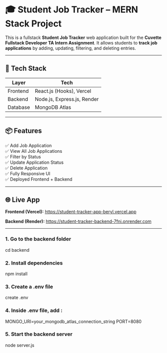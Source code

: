 # 🎓 Student Job Tracker – MERN Stack Project

This is a fullstack **Student Job Tracker** web application built for the **Cuvette Fullstack Developer TA Intern Assignment**. It allows students to **track job applications** by adding, updating, filtering, and deleting entries.

---

## 🔧 Tech Stack

| Layer     | Tech                        |
|-----------|-----------------------------|
| Frontend  | React.js (Hooks), Vercel    |
| Backend   | Node.js, Express.js, Render |
| Database  | MongoDB Atlas               |

---

## 📦 Features

✅ Add Job Application  
✅ View All Job Applications  
✅ Filter by Status  
✅ Update Application Status  
✅ Delete Application  
✅ Fully Responsive UI  
✅ Deployed Frontend + Backend

---

## 🌐 Live App

**Frontend (Vercel):** https://student-tracker-app-beryl.vercel.app 

**Backend (Render):** https://student-tracker-backend-7fni.onrender.com

---

### 1. Go to the backend folder
cd backend

### 2. Install dependencies
npm install

### 3. Create a .env file
create .env

### 4. Inside .env file, add :
MONGO_URI=your_mongodb_atlas_connection_string
PORT=8080

### 5. Start the backend server
node server.js


